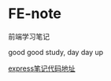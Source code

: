 # FE-note
前端学习笔记

good good study, day day up

[express笔记代码地址](https://github.com/jkcaptain/express-demo)

